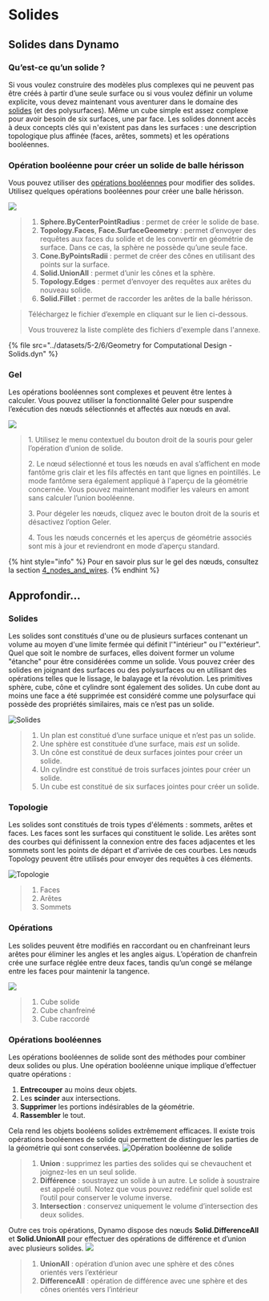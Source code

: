 # Solides

## Solides dans Dynamo

### Qu’est-ce qu’un solide ?

Si vous voulez construire des modèles plus complexes qui ne peuvent pas être créés à partir d’une seule surface ou si vous voulez définir un volume explicite, vous devez maintenant vous aventurer dans le domaine des [solides](6-solids.md#solids) (et des polysurfaces). Même un cube simple est assez complexe pour avoir besoin de six surfaces, une par face. Les solides donnent accès à deux concepts clés qui n'existent pas dans les surfaces : une description topologique plus affinée (faces, arêtes, sommets) et les opérations booléennes.

### Opération booléenne pour créer un solide de balle hérisson

Vous pouvez utiliser des [opérations booléennes](6-solids.md#boolean-operations) pour modifier des solides. Utilisez quelques opérations booléennes pour créer une balle hérisson.

![](../images/5-2/6/solids-spikyball.jpg)

> 1. **Sphere.ByCenterPointRadius** : permet de créer le solide de base.
> 2. **Topology.Faces**, **Face.SurfaceGeometry** : permet d’envoyer des requêtes aux faces du solide et de les convertir en géométrie de surface. Dans ce cas, la sphère ne possède qu’une seule face.
> 3. **Cone.ByPointsRadii** : permet de créer des cônes en utilisant des points sur la surface.
> 4. **Solid.UnionAll** : permet d’unir les cônes et la sphère.
> 5. **Topology.Edges** : permet d’envoyer des requêtes aux arêtes du nouveau solide.
> 6. **Solid.Fillet** : permet de raccorder les arêtes de la balle hérisson.

> Téléchargez le fichier d’exemple en cliquant sur le lien ci-dessous.
>
> Vous trouverez la liste complète des fichiers d'exemple dans l'annexe.

{% file src="../datasets/5-2/6/Geometry for Computational Design - Solids.dyn" %}

### Gel

Les opérations booléennes sont complexes et peuvent être lentes à calculer. Vous pouvez utiliser la fonctionnalité Geler pour suspendre l’exécution des nœuds sélectionnés et affectés aux nœuds en aval.

![](../images/5-2/6/solids-freezenode.jpg)

> 1. Utilisez le menu contextuel du bouton droit de la souris pour geler l’opération d’union de solide.
>
> 2\. Le nœud sélectionné et tous les nœuds en aval s’affichent en mode fantôme gris clair et les fils affectés en tant que lignes en pointillés. Le mode fantôme sera également appliqué à l'aperçu de la géométrie concernée. Vous pouvez maintenant modifier les valeurs en amont sans calculer l’union booléenne.
>
> 3\. Pour dégeler les nœuds, cliquez avec le bouton droit de la souris et désactivez l’option Geler.
>
> 4\. Tous les nœuds concernés et les aperçus de géométrie associés sont mis à jour et reviendront en mode d’aperçu standard.

{% hint style="info" %} Pour en savoir plus sur le gel des nœuds, consultez la section [4_nodes_and_wires](../../4\_nodes\_and\_wires/ "mention"). {% endhint %}

## Approfondir…

### Solides

Les solides sont constitués d'une ou de plusieurs surfaces contenant un volume au moyen d'une limite fermée qui définit l'"intérieur" ou l'"extérieur". Quel que soit le nombre de surfaces, elles doivent former un volume "étanche" pour être considérées comme un solide. Vous pouvez créer des solides en joignant des surfaces ou des polysurfaces ou en utilisant des opérations telles que le lissage, le balayage et la révolution. Les primitives sphère, cube, cône et cylindre sont également des solides. Un cube dont au moins une face a été supprimée est considéré comme une polysurface qui possède des propriétés similaires, mais ce n’est pas un solide.

![Solides](../images/5-2/6/Primitives.jpg)

> 1. Un plan est constitué d’une surface unique et n’est pas un solide.
> 2. Une sphère est constituée d’une surface, mais _est_ un solide.
> 3. Un cône est constitué de deux surfaces jointes pour créer un solide.
> 4. Un cylindre est constitué de trois surfaces jointes pour créer un solide.
> 5. Un cube est constitué de six surfaces jointes pour créer un solide.

### Topologie

Les solides sont constitués de trois types d'éléments : sommets, arêtes et faces. Les faces sont les surfaces qui constituent le solide. Les arêtes sont des courbes qui définissent la connexion entre des faces adjacentes et les sommets sont les points de départ et d'arrivée de ces courbes. Les nœuds Topology peuvent être utilisés pour envoyer des requêtes à ces éléments.

![Topologie](../images/5-2/6/Solid-topology.jpg)

> 1. Faces
> 2. Arêtes
> 3. Sommets

### Opérations

Les solides peuvent être modifiés en raccordant ou en chanfreinant leurs arêtes pour éliminer les angles et les angles aigus. L’opération de chanfrein crée une surface réglée entre deux faces, tandis qu’un congé se mélange entre les faces pour maintenir la tangence.

![](../images/5-2/6/SolidOperations.jpg)

> 1. Cube solide
> 2. Cube chanfreiné
> 3. Cube raccordé

### Opérations booléennes

Les opérations booléennes de solide sont des méthodes pour combiner deux solides ou plus. Une opération booléenne unique implique d’effectuer quatre opérations :

1. **Entrecouper** au moins deux objets.
2. Les **scinder** aux intersections.
3. **Supprimer** les portions indésirables de la géométrie.
4. **Rassembler** le tout.

Cela rend les objets booléens solides extrêmement efficaces. Il existe trois opérations booléennes de solide qui permettent de distinguer les parties de la géométrie qui sont conservées. ![Opération booléenne de solide](../images/5-2/6/SolidBooleans.jpg)

> 1. **Union** : supprimez les parties des solides qui se chevauchent et joignez-les en un seul solide.
> 2. **Différence** : soustrayez un solide à un autre. Le solide à soustraire est appelé outil. Notez que vous pouvez redéfinir quel solide est l’outil pour conserver le volume inverse.
> 3. **Intersection** : conservez uniquement le volume d’intersection des deux solides.

Outre ces trois opérations, Dynamo dispose des nœuds **Solid.DifferenceAll** et **Solid.UnionAll** pour effectuer des opérations de différence et d’union avec plusieurs solides. ![](../images/5-2/6/BooleanAll.jpg)

> 1. **UnionAll** : opération d’union avec une sphère et des cônes orientés vers l’extérieur
> 2. **DifferenceAll** : opération de différence avec une sphère et des cônes orientés vers l’intérieur

##
